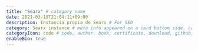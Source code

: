 ```yaml
---
title: "Searx" # category name
date: 2021-03-19T21:04:11+09:00
description: Instancia propia de Searx # For SEO
category: Searx instance # meta info appeared on a card bottom side. category in category
categoryIcon: code # code, author, book, certificate, download, github, reviewer - default value is code
enableBio: true
---
```

